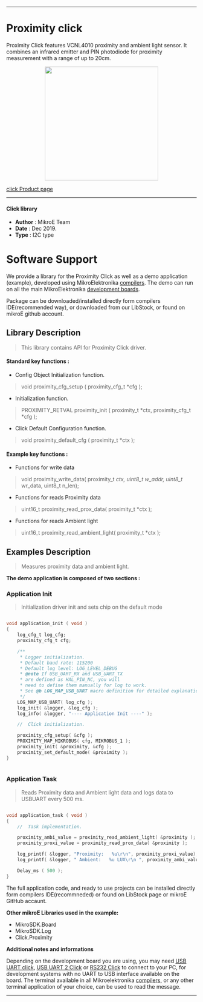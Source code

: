 

---
# Proximity click

Proximity Click features VCNL4010 proximity and ambient light sensor. It combines an infrared emitter and PIN photodiode for proximity measurement with a range of up to 20cm.

<p align="center">
  <img src="https://download.mikroe.com/images/click_for_ide/proximity_click.png" height=300px>
</p>

[click Product page](https://www.mikroe.com/proximity-click)

---


#### Click library 

- **Author**        : MikroE Team
- **Date**          : Dec 2019.
- **Type**          : I2C type


# Software Support

We provide a library for the Proximity Click 
as well as a demo application (example), developed using MikroElektronika 
[compilers](https://shop.mikroe.com/compilers). 
The demo can run on all the main MikroElektronika [development boards](https://shop.mikroe.com/development-boards).

Package can be downloaded/installed directly form compilers IDE(recommended way), or downloaded from our LibStock, or found on mikroE github account. 

## Library Description

> This library contains API for Proximity Click driver.

#### Standard key functions :

- Config Object Initialization function.
> void proximity_cfg_setup ( proximity_cfg_t *cfg ); 
 
- Initialization function.
> PROXIMITY_RETVAL proximity_init ( proximity_t *ctx, proximity_cfg_t *cfg );

- Click Default Configuration function.
> void proximity_default_cfg ( proximity_t *ctx );


#### Example key functions :

- Functions for write data
> void proximity_write_data( proximity_t *ctx, uint8_t w_addr, uint8_t* wr_data, uint8_t n_len);
 
- Functions for reads Proximity data
> uint16_t proximity_read_prox_data( proximity_t *ctx );

- Functions for reads Ambient light
> uint16_t proximity_read_ambient_light( proximity_t *ctx );

## Examples Description

> Measures proximity data and ambient light.

**The demo application is composed of two sections :**

### Application Init 

> Initialization driver init and sets chip on the default mode 

```c

void application_init ( void )
{
    log_cfg_t log_cfg;
    proximity_cfg_t cfg;

    /** 
     * Logger initialization.
     * Default baud rate: 115200
     * Default log level: LOG_LEVEL_DEBUG
     * @note If USB_UART_RX and USB_UART_TX 
     * are defined as HAL_PIN_NC, you will 
     * need to define them manually for log to work. 
     * See @b LOG_MAP_USB_UART macro definition for detailed explanation.
     */
    LOG_MAP_USB_UART( log_cfg );
    log_init( &logger, &log_cfg );
    log_info( &logger, "---- Application Init ----" );

    //  Click initialization.

    proximity_cfg_setup( &cfg );
    PROXIMITY_MAP_MIKROBUS( cfg, MIKROBUS_1 );
    proximity_init( &proximity, &cfg );
    proximity_set_default_mode( &proximity );
}
  
```

### Application Task

> Reads Proximity data and Ambient light data and logs data to USBUART every 500 ms.

```c

void application_task ( void )
{
    //  Task implementation.

    proximity_ambi_value = proximity_read_ambient_light( &proximity );
    proximity_proxi_value = proximity_read_prox_data( &proximity );

    log_printf( &logger, "Proximity:   %u\r\n", proximity_proxi_value);
    log_printf( &logger, " Ambient:   %u LUX\r\n ", proximity_ambi_value);

    Delay_ms ( 500 );
}

```

The full application code, and ready to use projects can be  installed directly form compilers IDE(recommneded) or found on LibStock page or mikroE GitHub accaunt.

**Other mikroE Libraries used in the example:** 

- MikroSDK.Board
- MikroSDK.Log
- Click.Proximity

**Additional notes and informations**

Depending on the development board you are using, you may need 
[USB UART click](https://shop.mikroe.com/usb-uart-click), 
[USB UART 2 Click](https://shop.mikroe.com/usb-uart-2-click) or 
[RS232 Click](https://shop.mikroe.com/rs232-click) to connect to your PC, for 
development systems with no UART to USB interface available on the board. The 
terminal available in all Mikroelektronika 
[compilers](https://shop.mikroe.com/compilers), or any other terminal application 
of your choice, can be used to read the message.



---
